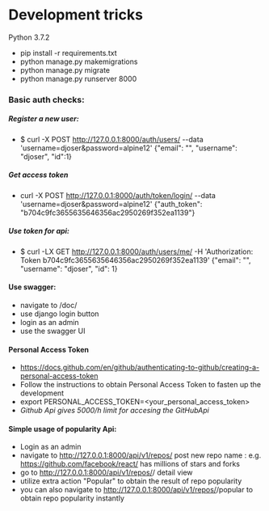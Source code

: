 # Development tricks
Python 3.7.2
+ pip install -r requirements.txt
+ python manage.py makemigrations
+ python manage.py migrate
+ python manage.py runserver 8000

### Basic auth checks:
##### Register a new user:
+ $ curl -X POST http://127.0.0.1:8000/auth/users/ --data 'username=djoser&password=alpine12'
{"email": "", "username": "djoser", "id":1}
##### Get access token
+ curl -X POST http://127.0.0.1:8000/auth/token/login/ --data 'username=djoser&password=alpine12'
{"auth_token": "b704c9fc3655635646356ac2950269f352ea1139"}
##### Use token for api:
+ $ curl -LX GET http://127.0.0.1:8000/auth/users/me/ -H 'Authorization: Token b704c9fc3655635646356ac2950269f352ea1139'
{"email": "", "username": "djoser", "id": 1}

#### Use swagger:
+ navigate to /doc/
+ use django login button
+ login as an admin
+ use the swagger UI

#### Personal Access Token
+ https://docs.github.com/en/github/authenticating-to-github/creating-a-personal-access-token
+ Follow the instructions to obtain Personal Access Token to fasten up the development
+ export PERSONAL_ACCESS_TOKEN=<your_personal_access_token>
+ *Github Api gives 5000/h limit for accesing the GitHubApi*
#### Simple usage of popularity Api:
+ Login as an admin
+ navigate to http://127.0.0.1:8000/api/v1/repos/ post new repo name :
e.g. https://github.com/facebook/react/ has millions of stars and forks
+ go to http://127.0.0.1:8000/api/v1/repos/<id>/  detail view
+ utilize extra action "Popular" to obtain the result of repo popularity
+ you can also navigate to http://127.0.0.1:8000/api/v1/repos/<id>/popular to obtain repo popularity instantly


